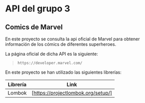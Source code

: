 # API del grupo 3

## Comics de Marvel

En este proyecto se consulta la api oficial de Marvel para obtener información de los cómics de diferentes superheroes.


La página oficial de dicha API es la siguiente:
> `https://developer.marvel.com/`

En este proyecto se han utilizado las siguientes librerías:

| Librería    | Link |
|-------------| ------ |
| Lombok      | [https://projectlombok.org/setup/]|
